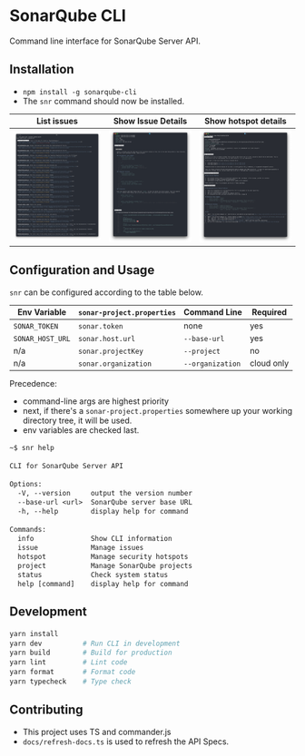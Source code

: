 # SonarQube CLI

Command line interface for SonarQube Server API.

## Installation

- `npm install -g sonarqube-cli`
- The `snr` command should now be installed.

| List issues                                  | Show Issue Details                                  | Show hotspot details                                    |
| -------------------------------------------- | --------------------------------------------------- | ------------------------------------------------------- |
| ![list issues](./docs/images/issue_list.png) | ![show issue details](./docs/images/issue_show.png) | ![show hotspot details](./docs/images/hotspot_show.png) |

## Configuration and Usage

`snr` can be configured according to the table below.

| Env Variable     | `sonar-project.properties` | Command Line     | Required   |
| ---------------- | -------------------------- | ---------------- | ---------- |
| `SONAR_TOKEN`    | `sonar.token`              | none             | yes        |
| `SONAR_HOST_URL` | `sonar.host.url`           | `--base-url`     | yes        |
| n/a              | `sonar.projectKey`         | `--project`      | no         |
| n/a              | `sonar.organization`       | `--organization` | cloud only |

Precedence:

- command-line args are highest priority
- next, if there's a `sonar-project.properties` somewhere up your working directory tree, it will be used.
- env variables are checked last.

```
~$ snr help

CLI for SonarQube Server API

Options:
  -V, --version     output the version number
  --base-url <url>  SonarQube server base URL
  -h, --help        display help for command

Commands:
  info              Show CLI information
  issue             Manage issues
  hotspot           Manage security hotspots
  project           Manage SonarQube projects
  status            Check system status
  help [command]    display help for command
```

## Development

```bash
yarn install
yarn dev          # Run CLI in development
yarn build        # Build for production
yarn lint         # Lint code
yarn format       # Format code
yarn typecheck    # Type check
```

## Contributing

- This project uses TS and commander.js
- `docs/refresh-docs.ts` is used to refresh the API Specs.
